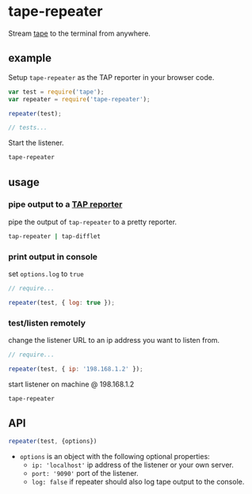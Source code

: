 # tape-repeater
Stream [tape](https://github.com/substack/tape) to the terminal from anywhere.

## example
Setup `tape-repeater` as the TAP reporter in your browser code.
```js
var test = require('tape');
var repeater = require('tape-repeater');

repeater(test);

// tests...
```

Start the listener.
```sh
tape-repeater
```

## usage

### pipe output to a [TAP reporter](https://github.com/substack/tape#pretty-reporters)
pipe the output of `tap-repeater` to a pretty reporter.
```sh
tap-repeater | tap-difflet
```

### print output in console
set `options.log` to `true`
```js
// require...

repeater(test, { log: true });
```

### test/listen remotely
change the listener URL to an ip address you want to listen from.
```js
// require...

repeater(test, { ip: '198.168.1.2' });
```

start listener on machine @ 198.168.1.2
```sh
tape-repeater
```

## API
```js 
repeater(test, {options})
```
* `options` is an object with the following optional properties:
  + `ip: 'localhost'` ip address of the listener or your own server.
  + `port: '9090'` port of the listener.
  + `log: false` if repeater should also log tape output to the console.

